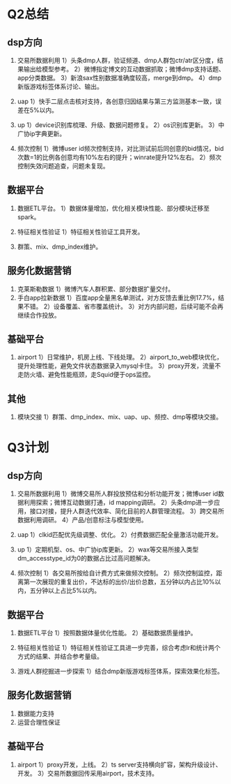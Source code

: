 # Q2总结
## dsp方向
1. 交易所数据利用
    1）头条dmp人群，验证频道、dmp人群包ctr/atr区分度，结果输出给模型参考。
    2）微博指定博文的互动数据抓取；微博dmp支持话题、app分类数据。
    3）新浪sax性别数据准确度较高，merge到dmp。
    4）dmp新版游戏标签体系讨论、输出。

2. uap
    1）快手二层点击核对支持，各创意归因结果与第三方监测基本一致，误差在5%以内。

3. up
    1）device识别库梳理、升级、数据问题修复。
    2）os识别库更新。
    3）中广协ip字典更新。

4. 频次控制
    1）微博user id频次控制支持，对比测试前后同创意的bid情况，bid次数=1的比例各创意均有10%左右的提升；winrate提升12%左右。
    2）频次控制失效问题追查，问题未复现。
    
## 数据平台
1. 数据ETL平台。
    1）数据体量增加，优化相关模块性能、部分模块迁移至spark。

2. 特征相关性验证
    1）特征相关性验证工具开发。

3. 群策、mix、dmp_index维护。

## 服务化数据营销
1. 克莱斯勒数据
    1）微博汽车人群积累、部分数据扩量交付。
2. 手白app拉新数据
    1）百度app全量黑名单测试，对方反馈去重比例17.7%，结果不错。
    2）设备覆盖、省市覆盖统计。
    3）对方内部问题，后续可能不会再继续合作投放。

## 基础平台
1. airport
    1）日常维护，机房上线、下线处理。
    2）airport_to_web模块优化，提升处理性能，避免文件状态数据录入mysql卡住。
    3）proxy开发，流量不走防火墙、避免性能瓶颈，走Squid便于ops监控。
    
## 其他
1. 模块交接
    1）群策、dmp_index、mix、uap、up、频控、dmp等模块交接。

# Q3计划
## dsp方向
1. 交易所数据利用
    1）微博交易所人群投放预估和分析功能开发；微博user id数据利用探索；微博互动数据打通，id mapping调研。
    2）头条dmp进一步应用，接口对接，提升人群迭代效率、简化目前的人群管理流程。
    3）跨交易所数据利用调研。
    4）产品/创意标注与模型使用。

2. uap
    1）clkid匹配优先级调整、优化。
    2）付费数据匹配全量激活功能开发。
    
3. up
    1）定期机型、os、中广协ip库更新。
    2）wax等交易所接入类型dm_accesstype_id为0的数据占比过高问题解决。

4. 频次控制
    1）各交易所按给自计费方式来做频次控制。
    2）频次控制监控，距离第一次展现的重复出价，不达标的出价/出价总数，五分钟以内占比10%以内，五分钟以上占比5%以内。

## 数据平台
1. 数据ETL平台
    1）按照数据体量优化性能。
    2）基础数据质量维护。

2. 特征相关性验证
    1）特征相关性验证工具进一步完善，综合考虑lr和统计两个方式的结果、并结合参考量级。
    
3. 游戏人群挖掘进一步探索
    1）结合dmp新版游戏标签体系，探索效果化标签。

## 服务化数据营销
1. 数据能力支持
2. 运营合理性保证

## 基础平台
1. airport
    1）proxy开发，上线。
    2）ts server支持横向扩容，架构升级设计、开发。
    3）交易所数据回传采用airport，技术支持。